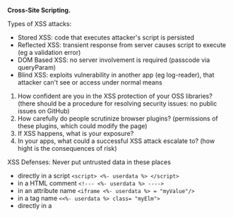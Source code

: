 **Cross-Site Scripting.**

Types of XSS attacks:

- Stored XSS: code that executes attacker's script is persisted
- Reflected XSS: transient response from server causes script to execute (eg a validation error)
- DOM Based XSS: no server involvement is required (passcode via queryParam)
- Blind XSS: exploits vulnerability in another app (eg log-reader), that attacker can't see or access under normal means




1. How confident are you in the XSS protection of your OSS libraries? (there should be a procedure for resolving security issues: no public issues on GitHub)
2. How carefully do people scrutinize browser plugins? (permissions of these plugins, which could modify the page)
3. If XSS happens, what is your exposure?
4. In your apps, what could a successful XSS attack escalate to? (how hight is the consequences of risk)

XSS Defenses: Never put untrusted data in these places

- directly in a script `<script> <%- userdata %> </script>`
- in a HTML comment `<!--- <%- userdata %> ---->`
- in an attribute name `<iframe <%- userdata %> = "myValue"/>`
- in a tag name `<<%- userdata %> class= "myElm">`
- directly in a <style> block `<style> <%- userdata %> </style>`

XSS Defense: sanitize the data 

example: https://github.com/ESAPI/node-esapi 

careful 'templating JS': `<script> alert("Hello <%- userdata %>") </script>`  => Content-type:'application/json' => keep user's values as values not as code.

XSS Defense: Content Security Policy (CSP)

- Browsers can't tell the difference between scripts downloaded from your origin vs another. It is a single execution content.
- CSP allows us to tell modern browsers which sources they should trust, and for what types of resources.
- This info comes via HTTP response or via header/meta tags  `Content-Security-Policy: script-src 'self' https://mike.works`
- Multiple directives are separated by semicolon / re-defining the directive with the same name has no effect / by default directives are permissive

[List of CSP-directives](https://developer.mozilla.org/en-US/docs/Web/HTTP/Headers/Content-Security-Policy)

CSP and 'unsafe-inline'
Banning script tags by less JS in HTML as possible: crypto nonces must be generated per pageload and change unpredictably or sha256 (checksum to CSP).

[Helmet to secure Express apps](https://github.com/helmetjs/helmet)


**CSRF or Cross-site request forgery**

To revise

**Clickjacking**

To revise

**Third Party Assets**

1. The people who write dependencies make mistakes, thus:
- reproducible builds, with a lockfile
- use LTS(long-term-support) versions where you care less about bleeding edge features
- support bug bounties in important open source project (Open Collective as a support, filter on issue "security")
- tests that assert only expected requests are sent out (eg, chrome to track url packages)
- subresource integrity attributes (alike to content-security-policy), e.g. adding a hash in a tag `integrity="sha256...` is like a checksum of the contents of this file

2. Vendor Tags:
- these can be updated independently of your deploys
- definitely to avoid adding the scripts which add more scripts
- when "fail secure" is desired, add your own SRI to the script tags
- ask that you vendors VERSION the scripts, so you have control over when nex code lands (and you SRI does not break)
 for js library scanning as a service - https://snyk.io/
 
 
 **HTTPS**
 
 - 2 types of encryption involved: symmetric and Public Key
 -- Public Key is for WRITING messages while Private Key for READING messages
 -- RSA algorithm: product of two huge prime numbers, + exponential math is involved, practical limit on size of message + Private Key can be used to SIGN message
 
 
 *MITM Defense: OpenSSL*
 1. Industry standart library for crypto
 2. Do not implement your own algorithms, protocols or shakes...
 
 There is a range of cli to work with OpenSSL as
 
 - generate a private key `openssl genrsa -aes128 -out my-private.key 2048`
 - generate a public key from a private key `openssl rsa -pubout \ -in my-private.key \ -out my-public.key`
 - make a new certificate signing request `openssl req -new \ key my-private.key \ -out my-request.csr`
 - sign the certificate with your prvate key `openssl x509 -req -days 3 \ -in my-request.csr \ -signkey my-private.key \ -out my-certificate.crt`
 
